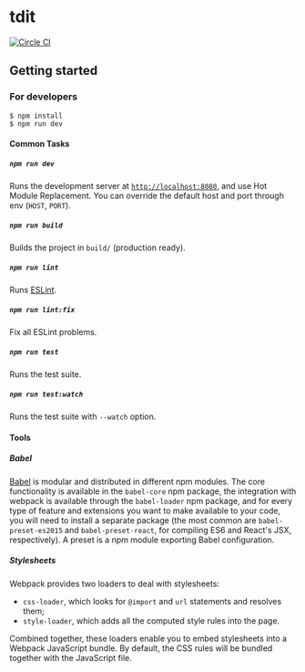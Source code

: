 tdit
====

[![Circle
CI](https://circleci.com/gh/TailorDev/tdit/tree/master.svg?style=svg&circle-token=6aa578e2ce718d2dc620f37ba077da016c76f876)](https://circleci.com/gh/TailorDev/tdit/tree/master)

## Getting started

### For developers

```
$ npm install
$ npm run dev
```

#### Common Tasks

##### `npm run dev`

Runs the development server at [`http://localhost:8080`](http://127.0.0.1:8080),
and use Hot Module Replacement. You can override the default host and port
through env (`HOST`, `PORT`).

##### `npm run build`

Builds the project in `build/` (production ready).

##### `npm run lint`

Runs [ESLint](http://eslint.org/).

##### `npm run lint:fix`

Fix all ESLint problems.

##### `npm run test`

Runs the test suite.

##### `npm run test:watch`

Runs the test suite with `--watch` option.

#### Tools

##### Babel

[Babel](https://babeljs.io/) is modular and distributed in different npm
modules. The core functionality is available in the `babel-core` npm package,
the integration with webpack is available through the `babel-loader` npm
package, and for every type of feature and extensions you want to make available
to your code, you will need to install a separate package (the most common are
`babel-preset-es2015` and `babel-preset-react`, for compiling ES6 and React's
JSX, respectively). A preset is a npm module exporting Babel configuration.

##### Stylesheets

Webpack provides two loaders to deal with stylesheets:

* `css-loader`, which looks for `@import` and `url` statements and resolves
  them;
* `style-loader`, which adds all the computed style rules into the page.

Combined together, these loaders enable you to embed stylesheets into a Webpack
JavaScript bundle. By default, the CSS rules will be bundled together with the
JavaScript file.
